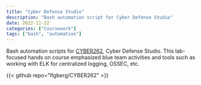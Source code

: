 ```yaml
---
title: "Cyber Defense Studio"
description: "Bash automation script for Cyber Defense Studio"
date: 2022-11-22
categories: ["Coursework"]
tags: ["bash", "automation"]
---
```

Bash automation scripts for  [CYBER262](https://bulletins.psu.edu/search/?search=cyber+262&psusearchname=%2Fsearch%2F), Cyber Defense Studio. This lab-focused hands on course emphasized blue team activities and tools such as working with ELK for centralized logging, OSSEC, etc.

{{< github repo="lfgberg/CYBER262" >}}